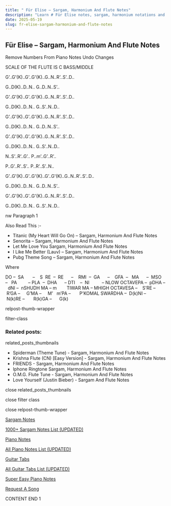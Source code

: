 ```yaml
---
title: " Für Elise – Sargam, Harmonium And Flute Notes"
description: "Learn # Für Elise notes, sargam, harmonium notations and flute notes. Easy step-by-step tutorial for beginners."
date: 2025-05-19
slug: fr-elise-sargam-harmonium-and-flute-notes
---
```


## Für Elise – Sargam, Harmonium And Flute Notes

Remove Numbers From Piano Notes
Undo Changes

SCALE OF THE FLUTE IS C BASS/MIDDLE

G’..G'(K)..G’..G'(K)..G..N..R’..S’..D..

G..D(K)..D..N.. G..D..N..S’..

G’..G'(K)..G’..G'(K)..G..N..R’..S’..D..

G..D(K)..D..N.. G..S’..N..D..

G’..G'(K)..G’..G'(K)..G..N..R’..S’..D..

G..D(K)..D..N.. G..D..N..S’..

G’..G'(K)..G’..G'(K)..G..N..R’..S’..D..

G..D(K)..D..N.. G..S’..N..D..

N..S’..R’..G’.. P..m’..G’..R’..

P..G’..R’..S’.. P..R’..S’..N..

G’..G'(K)..G’..G'(K)..G’..G'(K)..G..N..R’..S’..D..

G..D(K)..D..N.. G..D..N..S’..

G’..G'(K)..G’..G'(K)..G..N..R’..S’..D..

G..D(K)..D..N.. G..S’..N..D..

nw Paragraph 1

Also Read This :-

- Titanic (My Heart Will Go On) – Sargam, Harmonium And Flute Notes
- Senorita – Sargam, Harmonium And Flute Notes
- Let Me Love You Sargam, Harmonium And Flute Notes
- I Like Me Better (Lauv) – Sargam, Harmonium And Flute Notes
- Pubg Theme Song – Sargam, Harmonium And Flute Notes

Where

DO –  SA       –    S  RE  –  RE      –    RMI  –  GA      –    GFA  –   MA      –  MSO  –   PA         – PLA  –  DHA      – DTI    –  NI          – NLOW OCTAVEPA –  pDHA –  dNI –  nSHUDH MA – m        TIWAR MA – MHIGH OCTAVESA –    S’RE –     R’GA –     G’MA –     M’   m’PA –       P’KOMAL SWARDHA –  D(k)NI –       N(k)RE –       R(k)GA –      G(k)

relpost-thumb-wrapper

filter-class

### Related posts:

related_posts_thumbnails

- Spiderman (Theme Tune) - Sargam, Harmonium And Flute Notes
- Krishna Flute (CN) [Easy Version] - Sargam, Harmonium And Flute Notes
- FRIENDS - Sargam, Harmonium And Flute Notes
- Iphone Ringtone Sargam, Harmonium And Flute Notes
- O.M.G. Flute Tune - Sargam, Harmonium And Flute Notes
- Love Yourself (Justin Bieber) - Sargam And Flute Notes

close related_posts_thumbnails

close filter class

close relpost-thumb-wrapper

[Sargam Notes](/sargam-notes.html)

[1000+ Sargam Notes List (UPDATED)](/all-songs-list-sargam-notes.html)

[Piano Notes](/piano-notes.html)

[All Piano Notes List (UPDATED)](/all-songs-list-piano-notes.html)

[Guitar Tabs](/guitar-tabs.html)

[All Guitar Tabs List (UPDATED)](/all-songs-list-guitar-tabs.html)

[Super Easy Piano Notes](https://studywall.in/)

[Request A Song](/request-a-song.html)

CONTENT END 1
